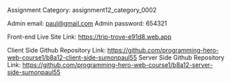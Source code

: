 Assignment Category: assignment12_category_0002

Admin email: paul@gmail.com
Admin password: 654321

Front-end Live Site Link: https://trip-trove-e91d8.web.app

Client Side Github Repository Link: https://github.com/programming-hero-web-course1/b8a12-client-side-sumonpaul55
Server Side Github Repository Link: https://github.com/programming-hero-web-course1/b8a12-server-side-sumonpaul55


